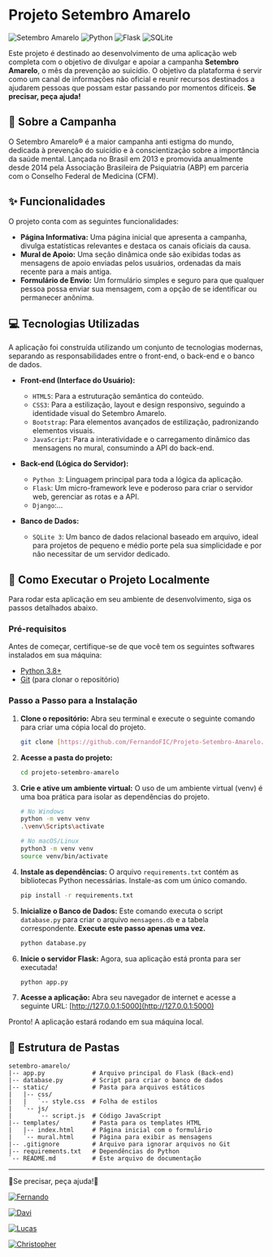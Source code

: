 # Projeto Setembro Amarelo

![Setembro Amarelo](https://img.shields.io/badge/Campanha-Setembro%20Amarelo-ffe600?style=for-the-badge&logoSize=auto)
![Python](https://img.shields.io/badge/Python-3.9%2B-blue?style=for-the-badge&logo=python)
![Flask](https://img.shields.io/badge/Flask-2.2.2-black?style=for-the-badge&logo=flask)
![SQLite](https://img.shields.io/badge/SQLite-3-blue?style=for-the-badge&logo=sqlite)

Este projeto é destinado ao desenvolvimento de uma aplicação web completa com o objetivo de divulgar e apoiar a campanha **Setembro Amarelo**, o mês da prevenção ao suicídio. O objetivo da plataforma é servir como um canal de informações não oficial e reunir recursos destinados a ajudarem pessoas que possam estar passando por momentos difíceis. **Se precisar, peça ajuda!**

## 📜 Sobre a Campanha

O Setembro Amarelo® é a maior campanha anti estigma do mundo, dedicada à prevenção do suicídio e à conscientização sobre a importância da saúde mental. Lançada no Brasil em 2013 e promovida anualmente desde 2014 pela Associação Brasileira de Psiquiatria (ABP) em parceria com o Conselho Federal de Medicina (CFM).

## ✨ Funcionalidades

O projeto conta com as seguintes funcionalidades:

* **Página Informativa:** Uma página inicial que apresenta a campanha, divulga estatísticas relevantes e destaca os canais oficiais da causa.
* **Mural de Apoio:** Uma seção dinâmica onde são exibidas todas as mensagens de apoio enviadas pelos usuários, ordenadas da mais recente para a mais antiga.
* **Formulário de Envio:** Um formulário simples e seguro para que qualquer pessoa possa enviar sua mensagem, com a opção de se identificar ou permanecer anônima.

## 💻 Tecnologias Utilizadas

A aplicação foi construída utilizando um conjunto de tecnologias modernas, separando as responsabilidades entre o front-end, o back-end e o banco de dados.

* **Front-end (Interface do Usuário):**
    * `HTML5`: Para a estruturação semântica do conteúdo.
    * `CSS3`: Para a estilização, layout e design responsivo, seguindo a identidade visual do Setembro Amarelo.
    * `Bootstrap`: Para elementos avançados de estilização, padronizando elementos visuais.
    * `JavaScript`: Para a interatividade e o carregamento dinâmico das mensagens no mural, consumindo a API do back-end.

* **Back-end (Lógica do Servidor):**
    * `Python 3`: Linguagem principal para toda a lógica da aplicação.
    * `Flask`: Um micro-framework leve e poderoso para criar o servidor web, gerenciar as rotas e a API.
    * `Django`:...

* **Banco de Dados:**
    * `SQLite 3`: Um banco de dados relacional baseado em arquivo, ideal para projetos de pequeno e médio porte pela sua simplicidade e por não necessitar de um servidor dedicado.

## 🚀 Como Executar o Projeto Localmente

Para rodar esta aplicação em seu ambiente de desenvolvimento, siga os passos detalhados abaixo.

### Pré-requisitos

Antes de começar, certifique-se de que você tem os seguintes softwares instalados em sua máquina:

* [Python 3.8+](https://www.python.org/downloads/)
* [Git](https://git-scm.com/) (para clonar o repositório)

### Passo a Passo para a Instalação

1.  **Clone o repositório:**
    Abra seu terminal e execute o seguinte comando para criar uma cópia local do projeto.
    ```bash
    git clone [https://github.com/FernandoFIC/Projeto-Setembro-Amarelo.git](https://github.com/FernandoFIC/Projeto-Setembro-Amarelo.git)
    ```

2.  **Acesse a pasta do projeto:**
    ```bash
    cd projeto-setembro-amarelo
    ```

3.  **Crie e ative um ambiente virtual:**
    O uso de um ambiente virtual (venv) é uma boa prática para isolar as dependências do projeto.
    ```bash
    # No Windows
    python -m venv venv
    .\venv\Scripts\activate

    # No macOS/Linux
    python3 -m venv venv
    source venv/bin/activate
    ```

4.  **Instale as dependências:**
    O arquivo `requirements.txt` contém as bibliotecas Python necessárias. Instale-as com um único comando.
    ```bash
    pip install -r requirements.txt
    ```

5.  **Inicialize o Banco de Dados:**
    Este comando executa o script `database.py` para criar o arquivo `mensagens.db` e a tabela correspondente. **Execute este passo apenas uma vez.**
    ```bash
    python database.py
    ```

6.  **Inicie o servidor Flask:**
    Agora, sua aplicação está pronta para ser executada!
    ```bash
    python app.py
    ```

7.  **Acesse a aplicação:**
    Abra seu navegador de internet e acesse a seguinte URL:
    [http://127.0.0.1:5000](http://127.0.0.1:5000)

Pronto! A aplicação estará rodando em sua máquina local.

## 📂 Estrutura de Pastas

```
setembro-amarelo/
|-- app.py             # Arquivo principal do Flask (Back-end)
|-- database.py        # Script para criar o banco de dados
|-- static/            # Pasta para arquivos estáticos
|   |-- css/
|   |   `-- style.css  # Folha de estilos
|   `-- js/
|       `-- script.js  # Código JavaScript
|-- templates/         # Pasta para os templates HTML
|   |-- index.html     # Página inicial com o formulário
|   `-- mural.html     # Página para exibir as mensagens
|-- .gitignore         # Arquivo para ignorar arquivos no Git
|-- requirements.txt   # Dependências do Python
`-- README.md          # Este arquivo de documentação
```

---
💛Se precisar, peça ajuda!💛

[![Fernando](https://img.shields.io/badge/Fernando_F%C3%A1bio_Inoc%C3%AAncio_Cavalcante-ffe600?style=for-the-badge&logo=github&logoColor=black&link=https%3A%2F%2Fgithub.com%2FFernandoFIC)](https://github.com/FernandoFIC)

[![Davi](https://img.shields.io/badge/Davi_Rocha_Fortes_Bezerra-ffe600?style=for-the-badge&logo=github&logoColor=black&link=https%3A%2F%2Fgithub.com%2Fdavirfb)](https://github.com/davirfb)

[![Lucas](https://img.shields.io/badge/Lucas_Henrique_Ferreira_Alves-ffe600?style=for-the-badge&logo=github&logoColor=black&link=https%3A%2F%2Fgithub.com%2Flucashf04)](
https://github.com/lucashf04)


[![Christopher](https://img.shields.io/badge/Christopher_da_Silva_Nascimento-ffe600?style=for-the-badge&logo=github&logoColor=black&link=https%3A%2F%2Fgithub.com%2FChristopher-Nascimento)](
https://github.com/Christopher-Nascimento)
